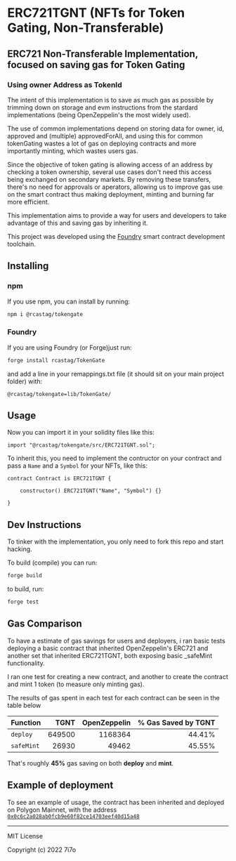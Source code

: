 # ERC721TGNT (NFTs for Token Gating, Non-Transferable)

## ERC721 Non-Transferable Implementation, focused on saving gas for Token Gating

### Using owner Address as TokenId

The intent of this implementation is to save as much gas as possible by trimming down on storage and evm instructions from the stardard implementations (being OpenZeppelin's the most widely used).

The use of common implementations depend on storing data for owner, id, approved and (multiple) approvedForAll, and using this for common tokenGating wastes a lot of gas on deploying contracts and more importantly minting, which wastes users gas.

Since the objective of token gating is allowing access of an address by checking a token ownership, several use cases don't need this access being exchanged on secondary markets. By removing these transfers, there's no need for approvals or aperators, allowing us to improve gas use on the smart contract thus making deployment, minting and burning far more efficient.

This implementation aims to provide a way for users and developers to take advantage of this and saving gas by inheriting it.

This project was developed using the [Foundry](getfoundry.sh) smart contract development toolchain.
## Installing

### npm

If you use npm, you can install by running: 

```bash
npm i @rcastag/tokengate
```

### Foundry

If you are using Foundry (or Forge)just run:

```bash
forge install rcastag/TokenGate
```

and add a line in your remappings.txt file (it should sit on your main project folder) with:

```
@rcastag/tokengate=lib/TokenGate/
```

## Usage

Now you can import it in your solidity files like this:

```solidity
import "@rcastag/tokengate/src/ERC721TGNT.sol";
```

To inherit this, you need to implement the contructor on your contract and pass a `Name` and a `Symbol` for your NFTs, like this:

```solidity
contract Contract is ERC721TGNT {

    constructor() ERC721TGNT("Name", "Symbol") {}

}
```

## Dev Instructions

To tinker with the implementation, you only need to fork this repo and start hacking.

To build (compile) you can run:

```bash
forge build
```

to build, run:

```bash
forge test
```

## Gas Comparison

To have a estimate of gas savings for users and deployers, i ran basic tests deploying a basic contract that inherited OpenZeppelin's ERC721 and another set that inherited ERC721TGNT, both exposing basic _safeMint functionality.

I ran one test for creating a new contract, and another to create the contract and mint 1 token (to measure only minting gas).

The results of gas spent in each test for each contract can be seen in the table below

| Function      |     TGNT      | OpenZeppelin  |  % Gas Saved by TGNT |
| ------------- |--------------:| -------------:|---------------------:|
| `deploy`      |        649500 |       1168364 |               44.41% |
| `safeMint`    |         26930 |         49462 |               45.55% |

That's roughly **45%** gas saving on both **deploy** and **mint**.


## Example of deployment

To see an example of usage, the contract has been inherited and deployed on Polygon Mainnet, with the address [`0x0c6c2a028ab0fcb9e60f82ce14703eef40d15a48`](https://polygonscan.com/address/0x0c6c2a028ab0fcb9e60f82ce14703eef40d15a48#code) 



___
MIT License

Copyright (c) 2022 7i7o
